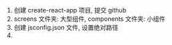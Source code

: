 1. 创建 create-react-app 项目, 提交 github
2. screens 文件夹: 大型组件, components 文件夹: 小组件
3. 创建 jsconfig.json 文件, 设置绝对路径
4.
